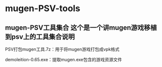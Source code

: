 # mugen-PSV-tools
mugen-PSV工具集合
这个是一个讲mugen游戏移植到psv上的工具集合说明
--------------------------------------------
PSV打包mugen工具.7z：用于将mugen游戏打包成vpk格式

demoleition-0.65.exe：提取mugen.exe包含的游戏资源文件
